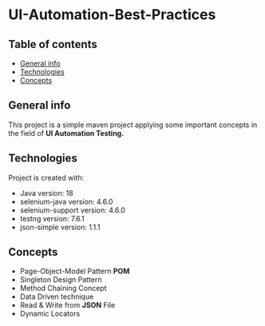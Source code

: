 # UI-Automation-Best-Practices
## Table of contents
* [General info](#general-info)
* [Technologies](#technologies)
* [Concepts](#concepts)
## General info
This project is a simple maven project applying some important concepts in the field of **UI Automation Testing.**
## Technologies
Project is created with:
* Java version: 18
* selenium-java version: 4.6.0
* selenium-support version: 4.6.0
* testng version: 7.6.1
* json-simple version: 1.1.1
## Concepts
* Page-Object-Model Pattern **POM**
* Singleton Design Pattern
* Method Chaining Concept
* Data Driven technique
* Read & Write from **JSON** File
* Dynamic Locators
